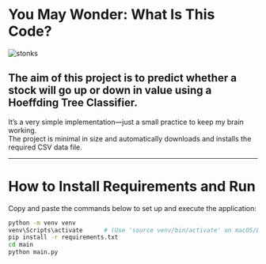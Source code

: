 # You May Wonder: What Is This Code?
![stonks](https://i.ytimg.com/vi/if-2M3K1tqk/maxresdefault.jpg)

## The aim of this project is to predict whether a stock will go **up or down** in value using a **Hoeffding Tree Classifier**.

It’s a very simple implementation—just a small practice to keep my brain working.  
The project is minimal in size and automatically downloads and installs the required CSV data file.

---

# How to Install Requirements and Run

Copy and paste the commands below to set up and execute the application:

```bash
python -m venv venv
venv\Scripts\activate      # (Use 'source venv/bin/activate' on macOS/Linux)
pip install -r requirements.txt
cd main
python main.py

